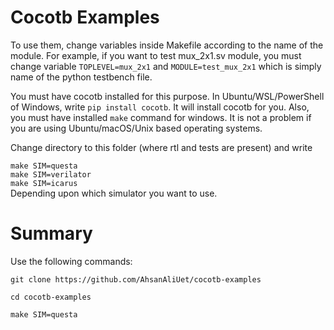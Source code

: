 # Cocotb Examples
To use them, change variables inside Makefile according to the name of the module. For example, if you want to test mux_2x1.sv module, you must change variable ```TOPLEVEL=mux_2x1``` and ```MODULE=test_mux_2x1``` which is simply name of the python testbench file.  

You must have cocotb installed for this purpose. In Ubuntu/WSL/PowerShell of Windows, write ```pip install cocotb```. It will install cocotb for you. Also, you must have installed ```make``` command for windows. It is not a problem if you are using Ubuntu/macOS/Unix based operating systems.   

Change directory to this folder (where rtl and tests are present) and write   

```make SIM=questa```    
```make SIM=verilator```  
```make SIM=icarus```  
Depending upon which simulator you want to use.   

# Summary
Use the following commands:   

```git clone https://github.com/AhsanAliUet/cocotb-examples```   

```cd cocotb-examples```   

```make SIM=questa```
